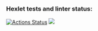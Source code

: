### Hexlet tests and linter status:
[![Actions Status](https://github.com/DelightVLG/backend-project-lvl1/workflows/hexlet-check/badge.svg)](https://github.com/DelightVLG/backend-project-lvl1/actions)
<a href="https://codeclimate.com/github/codeclimate/codeclimate/maintainability"><img src="https://api.codeclimate.com/v1/badges/a99a88d28ad37a79dbf6/maintainability" /></a>
